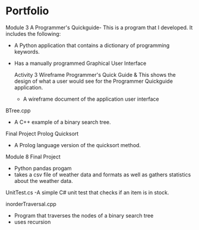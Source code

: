 # Portfolio

 Module 3 A Programmer's Quickguide-
 This is a program that I developed. It includes the following:
- A Python application that contains a dictionary of programming keywords.
- Has a manually programmed Graphical User Interface

  Activity 3 Wireframe Programmer's Quick Guide &
  This shows the design of what a user would see for the Programmer Quickguide application.
  - A wireframe document of the application user interface


BTree.cpp
- A C++ example of a binary search tree.

Final Project Prolog Quicksort
- A Prolog language version of the quicksort method.


Module 8 Final Project
- Python pandas progam
- takes a csv file of weather data and formats as well as gathers statistics about the weather data.

UnitTest.cs
-A simple C# unit test that checks if an item is in stock.

inorderTraversal.cpp
- Program that traverses the nodes of a binary search tree
- uses recursion
